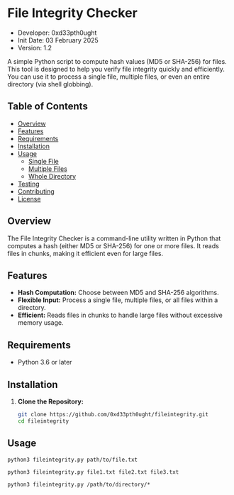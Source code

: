 # File Integrity Checker

- Developer: 0xd33pth0ught
- Init Date: 03 February 2025
- Version: 1.2

A simple Python script to compute hash values (MD5 or SHA-256) for files. This tool is designed to help you verify file integrity quickly and efficiently. You can use it to process a single file, multiple files, or even an entire directory (via shell globbing).

## Table of Contents

- [Overview](#overview)
- [Features](#features)
- [Requirements](#requirements)
- [Installation](#installation)
- [Usage](#usage)
  - [Single File](#single-file)
  - [Multiple Files](#multiple-files)
  - [Whole Directory](#whole-directory)
- [Testing](#testing)
- [Contributing](#contributing)
- [License](#license)

## Overview

The File Integrity Checker is a command-line utility written in Python that computes a hash (either MD5 or SHA-256) for one or more files. It reads files in chunks, making it efficient even for large files.

## Features

- **Hash Computation:** Choose between MD5 and SHA-256 algorithms.
- **Flexible Input:** Process a single file, multiple files, or all files within a directory.
- **Efficient:** Reads files in chunks to handle large files without excessive memory usage.

## Requirements

- Python 3.6 or later

## Installation

1. **Clone the Repository:**

   ```bash
   git clone https://github.com/0xd33pth0ught/fileintegrity.git
   cd fileintegrity

## Usage

```
python3 fileintegrity.py path/to/file.txt
```

```
python3 fileintegrity.py file1.txt file2.txt file3.txt
```

```
python3 fileintegrity.py /path/to/directory/*
```